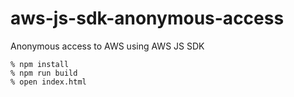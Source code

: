 # aws-js-sdk-anonymous-access
Anonymous access to AWS using AWS JS SDK

```
% npm install
% npm run build
% open index.html

```
